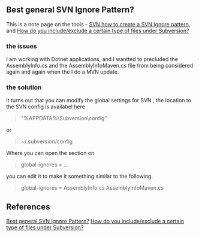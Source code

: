 ## Best general SVN Ignore Pattern?

This is a note page on the tools - [SVN how to create a SVN Ignore pattern][Best_General_SVN_Ignore_Pattern], and [How do you include/exclude a certain type of files under Subversion?](http://stackoverflow.com/questions/122313/how-do-you-include-exclude-a-certain-type-of-files-under-subversion)

### the issues

I am working with Dotnet applications, and I wantted to precluded the AssemblyInfo.cs and the AssemblyInfoMaven.cs file from being considered again and again when the I do  a MVN update. 

### the solution
it turns out that you can modify the global settings for SVN , the location to the SVN config is availabel here 

> "%APPDATA%\Subversion\config"

or 

> ~/.subversion/config 

Where you can open the section on

> global-ignores = ...


you can edit it to make it something similar to the following. 

> global-ignores = AssemblyInfo.cs AssemblyInfoMaven.cs




[Best_General_SVN_Ignore_Pattern]: http://stackoverflow.com/questions/85353/best-general-svn-ignore-pattern 
[How_do_you_include_exclude_a]: http://stackoverflow.com/questions/122313/how-do-you-include-exclude-a-certain-type-of-files-under-subversion

## References

[Best general SVN Ignore Pattern?](http://stackoverflow.com/questions/85353/best-general-svn-ignore-pattern)
[How do you include/exclude a certain type of files under Subversion?](http://stackoverflow.com/questions/122313/how-do-you-include-exclude-a-certain-type-of-files-under-subversion)
